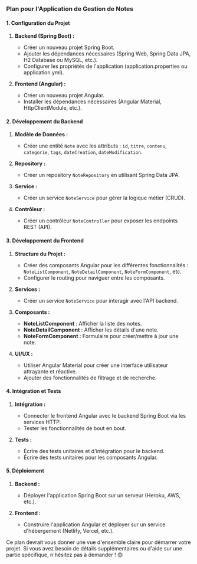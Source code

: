 ### Plan pour l'Application de Gestion de Notes

#### 1. **Configuration du Projet**

1. **Backend (Spring Boot) :**
   - Créer un nouveau projet Spring Boot.
   - Ajouter les dépendances nécessaires (Spring Web, Spring Data JPA, H2 Database ou MySQL, etc.).
   - Configurer les propriétés de l'application (application.properties ou application.yml).

2. **Frontend (Angular) :**
   - Créer un nouveau projet Angular.
   - Installer les dépendances nécessaires (Angular Material, HttpClientModule, etc.).

#### 2. **Développement du Backend**

1. **Modèle de Données :**
   - Créer une entité `Note` avec les attributs : `id`, `titre`, `contenu`, `categorie`, `tags`, `dateCreation`, `dateModification`.

2. **Repository :**
   - Créer un repository `NoteRepository` en utilisant Spring Data JPA.

3. **Service :**
   - Créer un service `NoteService` pour gérer la logique métier (CRUD).

4. **Contrôleur :**
   - Créer un contrôleur `NoteController` pour exposer les endpoints REST (API).

#### 3. **Développement du Frontend**

1. **Structure du Projet :**
   - Créer des composants Angular pour les différentes fonctionnalités : `NoteListComponent`, `NoteDetailComponent`, `NoteFormComponent`, etc.
   - Configurer le routing pour naviguer entre les composants.

2. **Services :**
   - Créer un service `NoteService` pour interagir avec l'API backend.

3. **Composants :**
   - **NoteListComponent** : Afficher la liste des notes.
   - **NoteDetailComponent** : Afficher les détails d'une note.
   - **NoteFormComponent** : Formulaire pour créer/mettre à jour une note.

4. **UI/UX :**
   - Utiliser Angular Material pour créer une interface utilisateur attrayante et réactive.
   - Ajouter des fonctionnalités de filtrage et de recherche.

#### 4. **Intégration et Tests**

1. **Intégration :**
   - Connecter le frontend Angular avec le backend Spring Boot via les services HTTP.
   - Tester les fonctionnalités de bout en bout.

2. **Tests :**
   - Écrire des tests unitaires et d'intégration pour le backend.
   - Écrire des tests unitaires pour les composants Angular.

#### 5. **Déploiement**

1. **Backend :**
   - Déployer l'application Spring Boot sur un serveur (Heroku, AWS, etc.).

2. **Frontend :**
   - Construire l'application Angular et déployer sur un service d'hébergement (Netlify, Vercel, etc.).

Ce plan devrait vous donner une vue d'ensemble claire pour démarrer votre projet. Si vous avez besoin de détails supplémentaires ou d'aide sur une partie spécifique, n'hésitez pas à demander ! 😊








